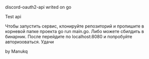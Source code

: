 discord-oauth2-api writed on go

Test api

Чтобы запустить сервис, клонируйте репозиторий и пропишите в корневой папке проекта go run main.go. Либо можете сбилдить в бинарник. После перейдите по localhost:8080 и попробуйте авторизоваться. Удачи

by Manukq
